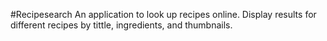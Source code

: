 #Recipesearch
An application to look up recipes online. Display results for different recipes by tittle, ingredients, and thumbnails.